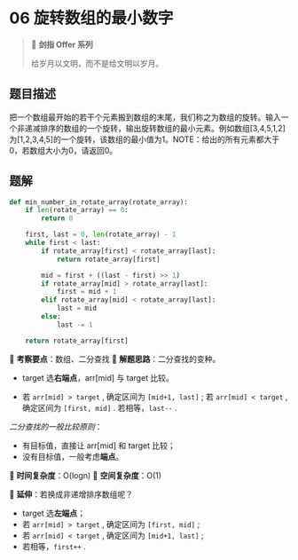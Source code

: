 # 06 旋转数组的最小数字

> 🌟 **剑指 Offer 系列**
>
> 给岁月以文明，而不是给文明以岁月。

## 题目描述

把一个数组最开始的若干个元素搬到数组的末尾，我们称之为数组的旋转。输入一个非递减排序的数组的一个旋转，输出旋转数组的最小元素。例如数组[3,4,5,1,2]为[1,2,3,4,5]的一个旋转，该数组的最小值为1。NOTE：给出的所有元素都大于0，若数组大小为0，请返回0。

## 题解

```python
def min_number_in_rotate_array(rotate_array):
    if len(rotate_array) == 0:
        return 0

    first, last = 0, len(rotate_array) - 1
    while first < last:
        if rotate_array[first] < rotate_array[last]:
            return rotate_array[first]

        mid = first + ((last - first) >> 1)
        if rotate_array[mid] > rotate_array[last]:
            first = mid + 1
        elif rotate_array[mid] < rotate_array[last]:
            last = mid
        else:
            last -= 1

    return rotate_array[first]
```

🍥 **考察要点**：数组、二分查找
🍬 **解题思路**：二分查找的变种。

- target 选**右端点**，arr[mid] 与 target 比较。

- 若 `arr[mid] > target` , 确定区间为 `[mid+1, last]` ; 若 `arr[mid] < target`  , 确定区间为 `[first, mid]` . 若相等，`last--` .

*二分查找的一般比较原则*：

- 有目标值，直接让 arr[mid] 和 target 比较；
- 没有目标值，一般考虑**端点**。

🍉 **时间复杂度**：O(logn)
🍭 **空间复杂度**：O(1)

🍣 **延伸**：若换成非递增排序数组呢？

- target 选**左端点**；
- 若 `arr[mid] > target` , 确定区间为 `[first, mid]` ;
- 若 `arr[mid] < target` , 确定区间为 `[mid+1, last]` ;
- 若相等，`first++` .
